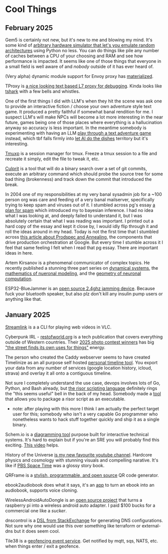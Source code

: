 # Cool Things

## February 2025

Gem5 is certainly not new, but it's new to me and blowing my mind. It's some kind of [arbitrary hardware simulator that let's you emulate random architectures](https://www.gem5.org/) using Python no less. You can do things like pile any number of caches between a CPU of your choosing and RAM and see how performance is impacted. It seems like one of those things that everyone in a small field is well aware of and _nobody_ outside of it has ever heard of.

(Very alpha) dynamic module support for Envoy proxy has [materialized](https://github.com/envoyproxy/dynamic-modules-examples).

TProxy is [a nice looking text based L7 proxy for debugging](https://github.com/kevwan/tproxy). Kinda looks like [tshark](https://tshark.dev) with a few bells and whistles.

One of the first things I did with LLM's when they hit the scene was ask one to provide an interactive fiction / choose your own adventure style text game. It produced a pretty faithful if somewhat banal rendition for me. I suspect LLM's will make NPCs will become a lot more interesting in the near future, games being one of those places where everything is a hallucination anyway so accuracy is less important. In the meantime somebody is experimenting with having an LLM [play through a text adventure game](https://github.com/s-macke/AdventureAI) instead, which tbf falls firmly into [let AI do the dishes](https://xcancel.com/AuthorJMac/status/1773679197631701238) territory but it's interesting. 

[Tmuxp](https://tmuxp.git-pull.com/) is a session manager for tmux. Freeze a tmux session to a file and recreate it simply, edit the file to tweak it, etc. 

[Culprit](https://github.com/creachadair/culprit) is a tool that will do a binary search over a set of git commits, execute an arbitrary command which should probe the source tree for some bad thing (brokenness) and track down the commit that introduced the break.

In 2004 one of my responsibilities at my very banal sysadmin job for a ~100 person org was care and feeding of a very banal mailserver, specifically trying to keep spam and viruses out of it. I stumbled across pg's essay [a plan for spam](https://www.paulgraham.com/spam.html) which introduced my to bayesian inference. I had no idea what I was looking at, and deeply failed to understand it, but I was absolutely certain that what I was reading was important. I printed out a hard copy of the essay and kept it close by, I would idly flip through it and roll the ideas around in my head. Today is not the first time that I stumbled across [this article about Prodspec and Annealing](https://www.usenix.org/publications/loginonline/prodspec-and-annealing-intent-based-actuation-google-production), the components that drive production orchestration at Google. But every time I stumble across it I feel that same feeling I felt when I read that pg essay. There are important ideas in here.

Artem Kirsanov is a phenomenal communicator of complex topics. He recently published a stunning three part series on [dynamical systems](https://www.youtube.com/watch?v=vTTlzmCRwU4), the [mathematics of nueronal modeling](https://www.youtube.com/watch?v=zOmhHE2xctw), and the [geometry of neuronal computation](https://www.youtube.com/watch?v=gLtGVEhMFN4).

ESP32-BlueJammer is an [open source 2.4ghz jamming device](https://github.com/EmenstaNougat/ESP32-BlueJammer). Because fuck your bluetooth speaker, but also plz don't kill any insulin pump users or anything like that.

## January 2025

[Streamlink](https://streamlink.github.io/) is a a CLI for playing web videos in VLC.

Cyberpunk IRL - [restofworld.org](https://restofworld.org) is a tech publication that covers everything outside of Western countries. Their [2025 photo contest winners](https://restofworld.org/2025/tech-photography-contest-winners/) has big ["the street finds its own uses for things"](https://www.goodreads.com/quotes/682-the-street-finds-its-own-uses-for-things) energy.

The person who created the Caddy webserver seems to have created Timelinize as an all purpose self hosted [personal timeline tool](https://github.com/timelinize/timelinize). You export your data from any number of services (google location history, icloud, strava) and overlay it all onto a contiguous timeline.

Not sure I completely understand the use case, devops involves lots of Go, Python, and Bash already, but [the risor scripting language](https://risor.io/) definitely rings the "this seems useful" bell in the back of my head. Somebody made a [tool](https://github.com/risor-io/risor/discussions/259) that allows you to package a risor script as an executable.

  * note: after playing with this more I think I am actually the perfect target user for this; somebody who isn't a very capable Go programmer who nonetheless wants to hack stuff together quickly and ship it as a single binary.

Schem.io is a [diagramming tool](https://schem.io/) purpose built for interactive technical systems. It's hard to explain but if you're an SRE you will probably find this exciting. [This video](https://youtu.be/idUW5sYV2oE?si=YfoB1JeRMB71l0oF) helps.

History of the Universe [is my new favourite youtube channel](https://www.youtube.com/@HistoryoftheUniverse). Hardcore physics and cosmology with stunning visuals and compelling narative. It's like if [PBS Space Time](https://www.youtube.com/channel/UC7_gcs09iThXybpVgjHZ_7g) was a glossy story book.

QRFrame is a [stylish, programmable, and open source](https://qrframe.kylezhe.ng/) QR code generator.

ebook2audiobook does what it says, it's an [app](https://github.com/DrewThomasson/ebook2audiobook) to turn an ebook into an audiobook, supports voice cloning.

WirelessAndroidAutoDongle is an [open source project](https://github.com/nisargjhaveri/WirelessAndroidAutoDongle) that turns a raspberry pi into a wireless android auto adapter. I paid $100 bucks for a commercial one like a _sucker_.

dnscontrol is a [DSL from StackExchange](https://github.com/StackExchange/dnscontrol) for generating DNS configurations. Not sure why one would use this over something like terraform or external-dns but it does seem cool.

Tile38 is a [geofencing event service](https://tile38.com/). Get notified by mqtt, sqs, NATS, etc. when things enter / exit a geofence.
